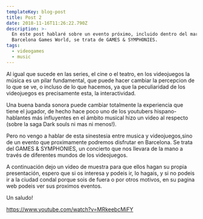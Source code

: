 ```yaml
---
templateKey: blog-post
title: Post 2
date: 2018-11-16T11:26:22.790Z
description: >-
  En este post hablaré sobre un evento próximo, incluido dentro del marco de la
  Barcelona Games World, se trata de GAMES & SYMPHONIES.
tags:
  - videogames
  - music
---
```

Al igual que sucede en las series, el cine o el teatro, en los videojuegos la música es un pilar fundamental, que puede hacer cambiar la percepcion de lo que se ve, o incluso de lo que hacemos, ya que la peculiaridad de los videojuegos es precisamente esta, la interactividad.



Una buena banda sonora puede cambiar totalmente la experiencia que tiene el jugador, de hecho hace poco uno de los youtubers hispano-hablantes más influyentes en el ámbito musical hizo un video al respecto (sobre la saga Dark souls ni mas ni menos!).



Pero no vengo a hablar de esta sinestesia entre musica y videojuegos,sino de un evento que proximamente podremos disfrutar en Barcelona. Se trata del GAMES & SYMPHONIES, un concierto que nos llevara de la mano a través de diferentes mundos de los videojuegos.



A continuación dejo un video de muestra para que ellos hagan su propia presentación, espero que si os interesa y podeis ir, lo hagais, y si no podeis ir a la ciudad condal porque sois de fuera o por otros motivos, en su pagina web podeis ver sus proximos eventos.



Un saludo!



https://www.youtube.com/watch?v=MRkeebcMiFY
